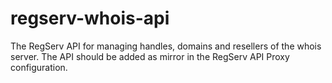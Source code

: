 # regserv-whois-api
The RegServ API for managing handles, domains and resellers of the whois server. The API should be added as mirror in the RegServ API Proxy configuration.
